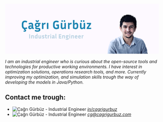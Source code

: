 <!--### 

Hi there 👋

**cgrgrbz/cgrgrbz** is a ✨ _special_ ✨ repository because its `README.md` (this file) appears on your GitHub profile.

Here are some ideas to get you started:

- 🔭 I’m currently working on ...
- 🌱 I’m currently learning ...
- 👯 I’m looking to collaborate on ...
- 🤔 I’m looking for help with ...
- 💬 Ask me about ...
- 📫 How to reach me: ...
- 😄 Pronouns: ...
- ⚡ Fun fact: ...
-->




![Çağrı Gürbüz - Industrial Engineer](https://raw.githubusercontent.com/cgrgrbz/cgrgrbz/master/github-cover.png)

*I am an industrial engineer who is curious about the open-source tools and technologies for productive working environments. I have interest in optimization solutions, operations research tools, and more. Currently improving  my optimization, and simulation skills trough the way of developing the models in Java/Python.*

## Contact me trough:
- <img width="3%" src="https://content.linkedin.com/content/dam/me/business/en-us/amp/brand-site/v2/bg/LI-Bug.svg.original.svg" alt="Çağrı Gürbüz - Industrial Engineer">&nbsp;<a href="https://www.linkedin.com/in/cagrigurbuz/">*in/cagrigurbuz*</a>
- <img vertical-align= "middle" width="3%" src="https://img.icons8.com/offices/30/000000/email.png" alt="Çağrı Gürbüz - Industrial Engineer">&nbsp;<a href="mailto:cg@cagrigurbuz.com/">*cg@cagrigurbuz.com*</a> 
